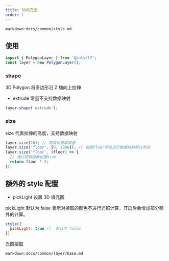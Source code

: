 ```yaml
---
title: 3D填充图
order: 1
---
```

`markdown:docs/common/style.md`

## 使用

```javascript
import { PolygonLayer } from '@antv/l7';
const layer = new PolygonLayer();
```

### shape

3D Polygon 将多边形沿 Z 轴向上拉伸

- extrude 常量不支持数据映射

```javascript
layer.shape('extrude');
```

### size

size 代表拉伸的高度，支持数据映射

```javascript
layer.size(10); // 高度设置成常量
layer.size('floor', [0, 2000]); // 根据floor字段进行数据映射默认为线
layer.size('floor', (floor) => {
  // 通过回调函数设置size
  return floor * 2;
});
```

## 额外的 style 配置  

- pickLight 设置 3D 填充图  

pickLight 默认为 false 表示对拾取的颜色不进行光照计算，开启后会增加部分额外的计算。  

```javascript
style({
  pickLight: true //  默认为 false
})
```  

[光照拾取](../../../../examples/react/covid#covid_extrude) 

`markdown:docs/common/layer/base.md`

